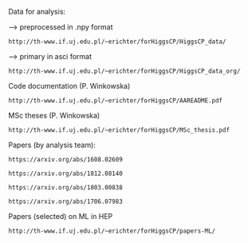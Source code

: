 Data for analysis:

--> preprocessed in .npy format

    http://th-www.if.uj.edu.pl/~erichter/forHiggsCP/HiggsCP_data/

--> primary in asci format

    http://th-www.if.uj.edu.pl/~erichter/forHiggsCP/HiggsCP_data_org/

Code documentation (P. Winkowska)

    http://th-www.if.uj.edu.pl/~erichter/forHiggsCP/AAREADME.pdf
    
MSc theses (P. Winkowska)  
   
    http://th-www.if.uj.edu.pl/~erichter/forHiggsCP/MSc_thesis.pdf
    

Papers  (by analysis team):

    https://arxiv.org/abs/1608.02609

    https://arxiv.org/abs/1812.08140

    https://arxiv.org/abs/1803.00838

    https://arxiv.org/abs/1706.07983

Papers (selected) on ML in HEP

    http://th-www.if.uj.edu.pl/~erichter/forHiggsCP/papers-ML/
